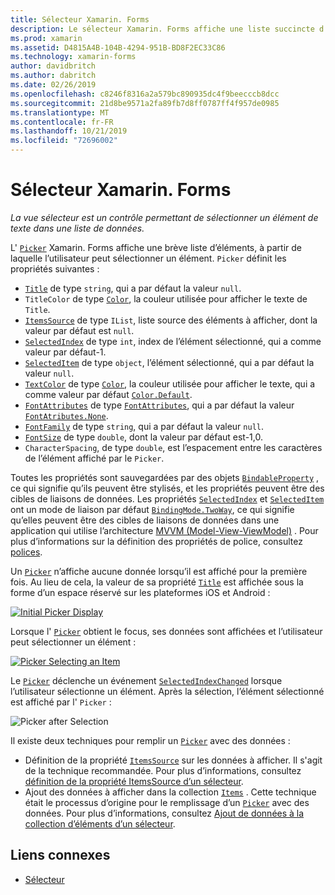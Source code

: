 ```yaml
---
title: Sélecteur Xamarin. Forms
description: Le sélecteur Xamarin. Forms affiche une liste succincte d’éléments, à partir desquels l’utilisateur peut sélectionner un élément. Cet article explique comment utiliser la classe Picker pour sélectionner un élément de texte dans une liste de données.
ms.prod: xamarin
ms.assetid: D4815A4B-104B-4294-951B-BD8F2EC33C86
ms.technology: xamarin-forms
author: davidbritch
ms.author: dabritch
ms.date: 02/26/2019
ms.openlocfilehash: c8246f8316a2a579bc890935dc4f9beecccb8dcc
ms.sourcegitcommit: 21d8be9571a2fa89fb7d8ff0787ff4f957de0985
ms.translationtype: MT
ms.contentlocale: fr-FR
ms.lasthandoff: 10/21/2019
ms.locfileid: "72696002"
---
```

# <a name="xamarinforms-picker"></a>Sélecteur Xamarin. Forms

_La vue sélecteur est un contrôle permettant de sélectionner un élément de texte dans une liste de données._

L' [`Picker`](xref:Xamarin.Forms.Picker) Xamarin. Forms affiche une brève liste d’éléments, à partir de laquelle l’utilisateur peut sélectionner un élément. `Picker` définit les propriétés suivantes :

- [`Title`](xref:Xamarin.Forms.Picker.Title) de type `string`, qui a par défaut la valeur `null`.
- `TitleColor` de type [`Color`](xref:Xamarin.Forms.Color), la couleur utilisée pour afficher le texte de `Title`.
- [`ItemsSource`](xref:Xamarin.Forms.Picker.ItemsSource) de type `IList`, liste source des éléments à afficher, dont la valeur par défaut est `null`.
- [`SelectedIndex`](xref:Xamarin.Forms.Picker.SelectedIndex) de type `int`, index de l’élément sélectionné, qui a comme valeur par défaut-1.
- [`SelectedItem`](xref:Xamarin.Forms.Picker.SelectedItem) de type `object`, l’élément sélectionné, qui a par défaut la valeur `null`.
- [`TextColor`](xref:Xamarin.Forms.Picker.TextColor) de type [`Color`](xref:Xamarin.Forms.Color), la couleur utilisée pour afficher le texte, qui a comme valeur par défaut [`Color.Default`](xref:Xamarin.Forms.Color.Default).
- [`FontAttributes`](xref:Xamarin.Forms.Picker.FontAttributes) de type [`FontAttributes`](xref:Xamarin.Forms.FontAttributes), qui a par défaut la valeur [`FontAtributes.None`](xref:Xamarin.Forms.FontAttributes.None).
- [`FontFamily`](xref:Xamarin.Forms.Picker.FontFamily) de type `string`, qui a par défaut la valeur `null`.
- [`FontSize`](xref:Xamarin.Forms.Picker.FontSize) de type `double`, dont la valeur par défaut est-1,0.
- `CharacterSpacing`, de type `double`, est l’espacement entre les caractères de l’élément affiché par le `Picker`.

Toutes les propriétés sont sauvegardées par des objets [`BindableProperty`](xref:Xamarin.Forms.BindableProperty) , ce qui signifie qu’ils peuvent être stylisés, et les propriétés peuvent être des cibles de liaisons de données. Les propriétés [`SelectedIndex`](xref:Xamarin.Forms.Picker.SelectedIndex) et [`SelectedItem`](xref:Xamarin.Forms.Picker.SelectedItem) ont un mode de liaison par défaut [`BindingMode.TwoWay`](xref:Xamarin.Forms.BindingMode.TwoWay), ce qui signifie qu’elles peuvent être des cibles de liaisons de données dans une application qui utilise l’architecture [MVVM (Model-View-ViewModel)](~/xamarin-forms/enterprise-application-patterns/mvvm.md) . Pour plus d’informations sur la définition des propriétés de police, consultez [polices](~/xamarin-forms/user-interface/text/fonts.md).

Un [`Picker`](xref:Xamarin.Forms.Picker) n’affiche aucune donnée lorsqu’il est affiché pour la première fois. Au lieu de cela, la valeur de sa propriété [`Title`](xref:Xamarin.Forms.Picker.Title) est affichée sous la forme d’un espace réservé sur les plateformes iOS et Android :

[![](images/picker-initial.png "Initial Picker Display")](images/picker-initial-large.png#lightbox "Initial Picker Display")

Lorsque l' [`Picker`](xref:Xamarin.Forms.Picker) obtient le focus, ses données sont affichées et l’utilisateur peut sélectionner un élément :

[![](images/picker-selection.png "Picker Selecting an Item")](images/picker-selection-large.png#lightbox "Picker Selecting an Item")

Le [`Picker`](xref:Xamarin.Forms.Picker) déclenche un événement [`SelectedIndexChanged`](xref:Xamarin.Forms.Picker.SelectedIndexChanged) lorsque l’utilisateur sélectionne un élément. Après la sélection, l’élément sélectionné est affiché par l' `Picker` :

![](images/picker-after-selection.png "Picker after Selection")

Il existe deux techniques pour remplir un [`Picker`](xref:Xamarin.Forms.Picker) avec des données :

- Définition de la propriété [`ItemsSource`](xref:Xamarin.Forms.Picker.ItemsSource) sur les données à afficher. Il s'agit de la technique recommandée. Pour plus d’informations, consultez [définition de la propriété ItemsSource d’un sélecteur](populating-itemssource.md).
- Ajout des données à afficher dans la collection [`Items`](xref:Xamarin.Forms.Picker.Items) . Cette technique était le processus d’origine pour le remplissage d’un [`Picker`](xref:Xamarin.Forms.Picker) avec des données. Pour plus d’informations, consultez [Ajout de données à la collection d’éléments d’un sélecteur](populating-items.md).

## <a name="related-links"></a>Liens connexes

- [Sélecteur](xref:Xamarin.Forms.Picker)
